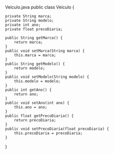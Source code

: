 Veiculo.java
public class Veiculo {

    private String marca;
    private String modelo;
    private int ano;
    private float precoDiaria;
    
    public String getMarca() {
        return marca;
    }
    public void setMarca(String marca) {
        this.marca = marca;
    }
    public String getModelo() {
        return modelo;
    }
    public void setModelo(String modelo) {
        this.modelo = modelo;
    }
    public int getAno() {
        return ano;
    }
    public void setAno(int ano) {
        this.ano = ano;
    }
    public float getPrecoDiaria() {
        return precoDiaria;
    }
    public void setPrecoDiaria(float precoDiaria) {
        this.precoDiaria = precoDiaria;
    }

    
    
}
